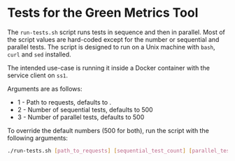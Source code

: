 # Tests for the Green Metrics Tool

The `run-tests.sh` script runs tests in sequence and then in parallel. Most of the script values are hard-coded except
for the number or sequential and parallel tests. The script is designed to run on a Unix machine with `bash`, `curl`
and `sed` installed.

The intended use-case is running it inside a Docker container with the service client on `ss1`.

Arguments are as follows:

* 1 - Path to requests, defaults to .
* 2 - Number of sequential tests, defaults to 500
* 3 - Number of parallel tests, defaults to 500

To override the default numbers (500 for both), run the script with the following arguments:

```bash
./run-tests.sh [path_to_requests] [sequential_test_count] [parallel_test_count]
```
